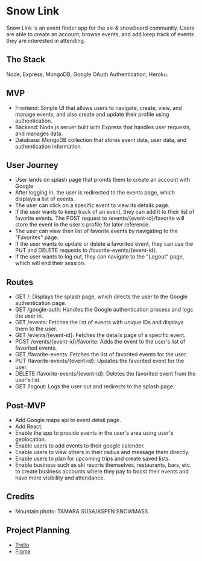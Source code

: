 # Snow Link
Snow Link is an event finder app for the ski & snowboard community. Users are able to create an account, browse events, and add keep track of events they are interested in attending. 

## The Stack
Node, Express, MongoDB, Google OAuth Authentication, Heroku. 

## MVP 
- Frontend: Simple UI that allows users to navigate, create, view, and manage events, and also create and update their profile using authentication.
- Backend: Node.js server built with Express that handles user requests, and manages data.
- Database: MongoDB collection that stores event data, user data, and authentication information.

## User Journey
- User lands on splash page that promts them to create an account with Google
- After logging in, the user is redirected to the events page, which displays a list of events.
- The user can click on a specific event to view its details page.
- If the user wants to keep track of an event, they can add it to their list of favorite events. The POST request to /events/{event-id}/favorite will store the event in the user's profile for later reference.
- The user can view their list of favorite events by navigating to the "Favorites" page.
- If the user wants to update or delete a favorited event, they can use the PUT and DELETE requests to /favorite-events/{event-id}.
- If the user wants to log out, they can navigate to the "Logout" page, which will end their session.

## Routes
- GET /: Displays the splash page, which directs the user to the Google authentication page.
- GET /google-auth: Handles the Google authentication process and logs the user in.
- GET /events: Fetches the list of events with unique IDs and displays them to the user.
- GET /events/{event-id}: Fetches the details page of a specific event.
- POST /events/{event-id}/favorite: Adds the event to the user's list of favorited events.
- GET /favorite-events: Fetches the list of favorited events for the user.
- PUT /favorite-events/{event-id}: Updates the favorited event for the user.
- DELETE /favorite-events/{event-id}: Deletes the favorited event from the user's list.
- GET /logout: Logs the user out and redirects to the splash page.


## Post-MVP
- Add Google maps api to event detail page.
- Add React.
- Enable the app to provide events in the user's area using user's geolocation.
- Enable users to add events to their google calender.
- Enable users to view others in their radius and message them directly.
- Enable users to plan for upcoming trips and create saved lists.
- Enable business such as ski resorts themselves, restaurants, bars, etc. to create business accounts where they pay to boost their events and have more visibility and attendance.

## Credits
- Mountain photo: TAMARA SUSA/ASPEN SNOWMASS


## Project Planning
- [Trello](https://trello.com/invite/b/G5EBooYj/ATTI9cad68d0979dfe18ab3e7d76fb8e22e7BCABBEB9/snow-link-app)
- [Figma](https://www.figma.com/file/DDU7ntXzqq366bkk0iZ9pL/Snowlink-App?type=whiteboard&node-id=0%3A1&t=RtijtPATjOeKULPJ-1)



